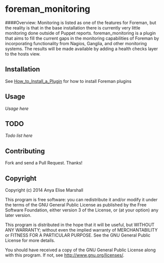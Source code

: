 # foreman_monitoring

####Overview:
Monitoring is listed as one of the features for Foreman, but the reality is that in the base installation there is currently very little monitoring done outside of Puppet reports. foreman_monitoring is a plugin that aims to fill the current gaps in the monitoring capabilities of Foreman by incorporating functionality from Nagios, Ganglia, and other monitoring systems. The results will be made available by adding a health checks layer to the hosts view.

## Installation

See [How_to_Install_a_Plugin](http://projects.theforeman.org/projects/foreman/wiki/How_to_Install_a_Plugin)
for how to install Foreman plugins

## Usage

*Usage here*

## TODO

*Todo list here*

## Contributing

Fork and send a Pull Request. Thanks!

## Copyright

Copyright (c) 2014 Anya Elise Marshall

This program is free software: you can redistribute it and/or modify
it under the terms of the GNU General Public License as published by
the Free Software Foundation, either version 3 of the License, or
(at your option) any later version.

This program is distributed in the hope that it will be useful,
but WITHOUT ANY WARRANTY; without even the implied warranty of
MERCHANTABILITY or FITNESS FOR A PARTICULAR PURPOSE.  See the
GNU General Public License for more details.

You should have received a copy of the GNU General Public License
along with this program.  If not, see <http://www.gnu.org/licenses/>.
